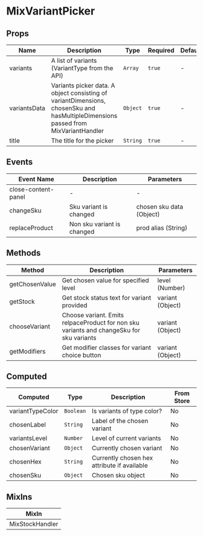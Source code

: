 # MixVariantPicker

## Props

<!-- @vuese:MixVariantPicker:props:start -->
|Name|Description|Type|Required|Default|
|---|---|---|---|---|
|variants|A list of variants (VariantType from the API)|`Array`|`true`|-|
|variantsData|Variants picker data. A object consisting of variantDimensions, chosenSku and hasMultipleDimensions passed from MixVariantHandler|`Object`|`true`|-|
|title|The title for the picker|`String`|`true`|-|

<!-- @vuese:MixVariantPicker:props:end -->


## Events

<!-- @vuese:MixVariantPicker:events:start -->
|Event Name|Description|Parameters|
|---|---|---|
|close-content-panel|-|-|
|changeSku|Sku variant is changed|chosen sku data (Object)|
|replaceProduct|Non sku variant is changed|prod alias (String)|

<!-- @vuese:MixVariantPicker:events:end -->


## Methods

<!-- @vuese:MixVariantPicker:methods:start -->
|Method|Description|Parameters|
|---|---|---|
|getChosenValue|Get chosen value for specified level|level (Number)|
|getStock|Get stock status text for variant provided|variant (Object)|
|chooseVariant|Choose variant. Emits relpaceProduct for non sku variants and changeSku for sku variants|variant (Object)|
|getModifiers|Get modifier classes for variant choice button|variant (Object)|

<!-- @vuese:MixVariantPicker:methods:end -->


## Computed

<!-- @vuese:MixVariantPicker:computed:start -->
|Computed|Type|Description|From Store|
|---|---|---|---|
|variantTypeColor|`Boolean`|Is variants of type color?|No|
|chosenLabel|`String`|Label of the chosen variant|No|
|variantsLevel|`Number`|Level of current variants|No|
|chosenVariant|`Object`|Currently chosen variant|No|
|chosenHex|`String`|Currently chosen hex attribute if available|No|
|chosenSku|`Object`|Chosen sku object|No|

<!-- @vuese:MixVariantPicker:computed:end -->


## MixIns

<!-- @vuese:MixVariantPicker:mixIns:start -->
|MixIn|
|---|
|MixStockHandler|

<!-- @vuese:MixVariantPicker:mixIns:end -->


